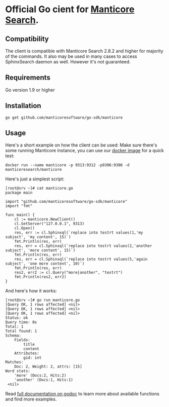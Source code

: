 # Official Go cient for [Manticore Search](https://www.manticoresearch.com).

## Compatibility
The client is compatible with Manticore Search 2.8.2 and higher for majority of the commands.
It also may be used in many cases to access SphinxSearch daemon as well. However it's not guaranteed.

## Requirements
Go version 1.9 or higher

## Installation
```
go get github.com/manticoresoftware/go-sdk/manticore
```

## Usage
Here's a short example on how the client can be used:
Make sure there's some running Manticore instance, you can use our [docker image](https://hub.docker.com/r/manticoresearch/manticore) for a quick test:
```
docker run --name manticore -p 9313:9312 -p9306:9306 -d manticoresearch/manticore
```

Here's just a simplest script:
```
[root@srv ~]# cat manticore.go
package main

import "github.com/manticoresoftware/go-sdk/manticore"
import "fmt"

func main() {
	cl := manticore.NewClient()
	cl.SetServer("127.0.0.1", 9313)
	cl.Open()
	res, err := cl.Sphinxql(`replace into testrt values(1,'my subject', 'my content', 15)`)
	fmt.Println(res, err)
	res, err = cl.Sphinxql(`replace into testrt values(2,'another subject', 'more content', 15)`)
	fmt.Println(res, err)
	res, err = cl.Sphinxql(`replace into testrt values(5,'again subject', 'one more content', 10)`)
	fmt.Println(res, err)
	res2, err2 := cl.Query("more|another", "testrt")
	fmt.Println(res2, err2)
}
```

And here's how it works:
```
[root@srv ~]# go run manticore.go
[Query OK, 1 rows affected] <nil>
[Query OK, 1 rows affected] <nil>
[Query OK, 1 rows affected] <nil>
Status: ok
Query time: 0s
Total: 1
Total found: 1
Schema:
	Fields:
		title
		content
	Attributes:
		gid: int
Matches:
	Doc: 2, Weight: 2, attrs: [15]
Word stats:
	'more' (Docs:2, Hits:2)
	'another' (Docs:1, Hits:1)
 <nil>
```

Read [full documentation on godoc](https://godoc.org/github.com/manticoresoftware/go-sdk/manticore) to learn more about available functions and find more examples.
